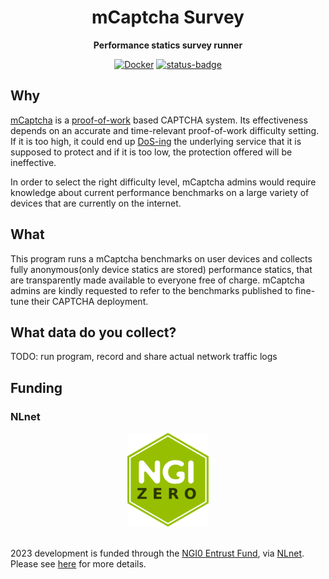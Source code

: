 <div align="center">
<h1>mCaptcha Survey</h1>
<p>

**Performance statics survey runner**

</p>

[![Docker](https://img.shields.io/docker/pulls/mcaptcha/survey)](https://hub.docker.com/r/mcaptcha/survey)
[![status-badge](https://ci.batsense.net/api/badges/mCaptcha/survey/status.svg)](https://ci.batsense.net/mCaptcha/survey)


</div>

## Why

[mCaptcha](https://mcaptcha.org) is a
[proof-of-work](https://en.wikipedia.org/wiki/Proof_of_work) based
CAPTCHA system. Its effectiveness depends on an accurate and
time-relevant proof-of-work difficulty setting. If it is too high, it
could end up
[DoS-ing](https://en.wikipedia.org/wiki/Denial-of-service_attack) the
underlying service that it is supposed to protect and if it is too low,
the protection offered will be ineffective.

In order to select the right difficulty level, mCaptcha admins would
require knowledge about current performance benchmarks on a large
variety of devices that are currently on the internet.


## What

This program runs a mCaptcha benchmarks on user devices and collects
fully anonymous(only device statics are stored) performance statics,
that are transparently made available to everyone free of charge.
mCaptcha admins are kindly requested to refer to the benchmarks
published to fine-tune their CAPTCHA deployment.


## What data do you collect?

TODO: run program, record and share actual network traffic logs

## Funding

### NLnet

<div align="center">
	<img
		height="150px"
		alt="NLnet NGIZero logo"
		src="./docs/third-party/NGIZero-green.hex.svg"
	/>
</div>

<br />

2023 development is funded through the [NGI0 Entrust
Fund](https://nlnet.nl/entrust), via [NLnet](https://nlnet.nl/). Please
see [here](https://nlnet.nl/project/mCaptcha/) for more details.
